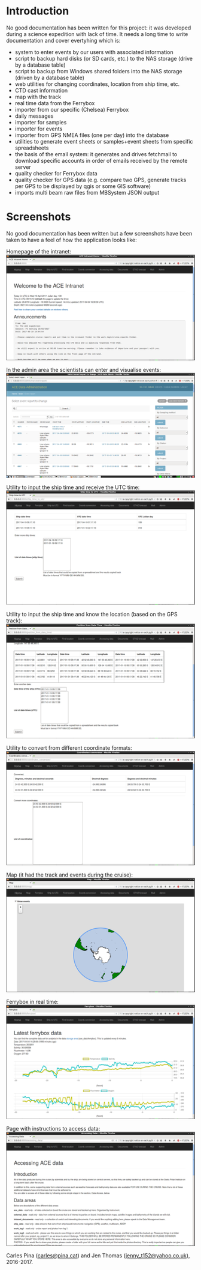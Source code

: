 # Introduction

No good documentation has been written for this project: it was developed during a science expedition with lack of time. It needs a long time to write documentation and cover evertyhing which is:

* system to enter events by our users with associated information
* script to backup hard disks (or SD cards, etc.) to the NAS storage (drive by a database table)
* script to backup from Windows shared folders into the NAS storage (driven by a database table)
* web utilities for changing coordinates, location from ship time, etc.
* CTD cast information
* map with the track
* real time data from the Ferrybox
* importer from our specific (Chelsea) Ferrybox
* daily messages
* importer for samples
* importer for events
* importer from GPS NMEA files (one per day) into the database
* utilities to generate event sheets or samples+event sheets from specific spreadsheets
* the basis of the email system: it generates and drives fetchmail to download specific accounts in order of emails received by the remote server
* quality checker for Ferrybox data
* quality checker for GPS data (e.g. compare two GPS, generate tracks per GPS to be displayed by qgis or some GIS software)
* imports multi beam raw files from MBSystem JSON output

# Screenshots
No good documentation has been written but a few screenshots have been taken to have a feel of how the application looks like:

Homepage of the intranet:
![Homepage](screenshots/homepage.png)

In the admin area the scientists can enter and visualise events:
![Event report](screenshots/event_report.png)

Utility to input the ship time and receive the UTC time:
![Ship to UTC](screenshots/ship_to_utc.png)

Utility to input the ship time and know the location (based on the GPS track):
![Location](screenshots/location.png)

Utility to convert from different coordinate formats:
![Coordinates](screenshots/coordinates.png)

Map (it had the track and events during the cruise):
![Map](screenshots/map.png)

Ferrybox in real time:
![Ferrybox](screenshots/ferrybox.png)

Page with instructions to access data:
![Accessing data](screenshots/accessing_data.png)

Carles Pina (carles@pina.cat) and Jen Thomas (jenny_t152@yahoo.co.uk), 2016-2017.
